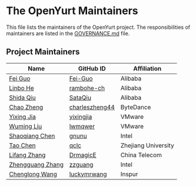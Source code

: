 # The OpenYurt Maintainers

This file lists the maintainers of the OpenYurt project. The responsibilities of maintainers are listed in the [GOVERNANCE.md](GOVERNANCE.md) file.

## Project Maintainers
| Name                                              | GitHub ID                                           | Affiliation         |
|---------------------------------------------------|-----------------------------------------------------|---------------------|
| [Fei Guo](mailto:f.guo@alibaba-inc.com)           | [Fei-Guo](https://github.com/Fei-Guo)               | Alibaba             |
| [Linbo He](mailto:linbo.hlb@alibaba-inc.com)      | [rambohe-ch](https://github.com/rambohe-ch)         | Alibaba             |
| [Shida Qiu](mailto:shida.qsd@alibaba-inc.com)     | [SataQiu](https://github.com/SataQiu)               | Alibaba             |
| [Chao Zheng](mailto:chao.zheng@bytedance.com)     | [charleszheng44](https://github.com/charleszheng44) | ByteDance           |
| [Yixing Jia](mailto:yixingjia@gmail.com)          | [yixingjia](https://github.com/yixingjia)           | VMware              |
| [Wuming Liu](mailto:lwmqwer@163.com)              | [lwmqwer](https://github.com/lwmqwer)               | VMware              |
| [Shaoqiang Chen](mailto:shaoqiang.chen@intel.com) | [gnunu](https://github.com/gnunu)                   | Intel               |
| [Tao Chen](mailto:cchentaoct@163.com)             | [qclc](https://github.com/qclc)                     | Zhejiang University |
| [Lifang Zhang](mailto:379342542@qq.com)           | [DrmagicE](https://github.com/DrmagicE)             | China Telecom       |
| [Zhengguang Zhang](mailto:davidzhang_fes@163.com) | [zzguang](https://github.com/zzguang)               | Intel               |
| [Chenglong Wang](mailto:luckymrwang@163.com)      | [luckymrwang](https://github.com/luckymrwang)       | Inspur              |
